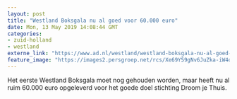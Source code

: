 ```yaml
---
layout: post
title: "Westland Boksgala nu al goed voor 60.000 euro"
date: Mon, 13 May 2019 14:08:44 GMT
categories: 
- zuid-holland 
- westland 
externe_link: "https://www.ad.nl/westland/westland-boksgala-nu-al-goed-voor-60-000-euro~a81711d6/"
feature_image: "https://images2.persgroep.net/rcs/Xe69Y59gNv6JuZka-iW4qrjLn6k/diocontent/108247751/_fitwidth/400/?appId=21791a8992982cd8da851550a453bd7f&quality=0.7"
---
```


Het eerste Westland Boksgala moet nog gehouden worden, maar heeft nu al ruim 60.000 euro opgeleverd voor het goede doel stichting Droom je Thuis.
